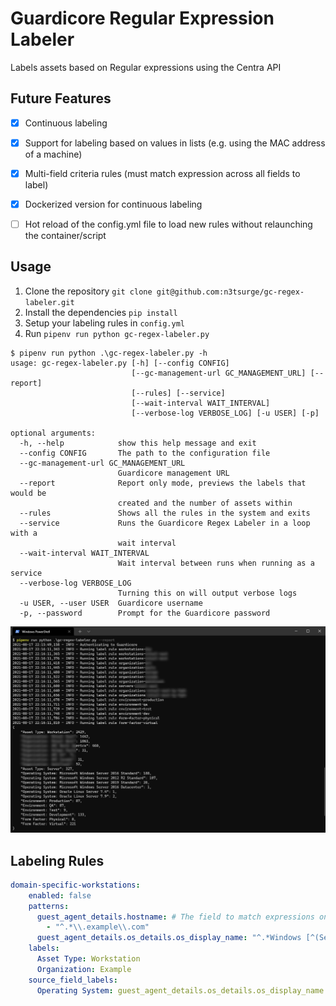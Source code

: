 # Guardicore Regular Expression Labeler

Labels assets based on Regular expressions using the Centra API

## Future Features

- [x] Continuous labeling
- [x] Support for labeling based on values in lists (e.g. using the MAC address of a machine)
- [x] Multi-field criteria rules (must match expression across all fields to label)
- [x] Dockerized version for continuous labeling
- [ ] Hot reload of the config.yml file to load new rules without relaunching the container/script


## Usage

1. Clone the repository `git clone git@github.com:n3tsurge/gc-regex-labeler.git`
2. Install the dependencies `pip install`
3. Setup your labeling rules in `config.yml`
4. Run `pipenv run python gc-regex-labeler.py`

```text
$ pipenv run python .\gc-regex-labeler.py -h
usage: gc-regex-labeler.py [-h] [--config CONFIG]
                           [--gc-management-url GC_MANAGEMENT_URL] [--report]
                           [--rules] [--service]
                           [--wait-interval WAIT_INTERVAL]
                           [--verbose-log VERBOSE_LOG] [-u USER] [-p]

optional arguments:
  -h, --help            show this help message and exit
  --config CONFIG       The path to the configuration file
  --gc-management-url GC_MANAGEMENT_URL
                        Guardicore management URL
  --report              Report only mode, previews the labels that would be
                        created and the number of assets within
  --rules               Shows all the rules in the system and exits
  --service             Runs the Guardicore Regex Labeler in a loop with a
                        wait interval
  --wait-interval WAIT_INTERVAL
                        Wait interval between runs when running as a service
  --verbose-log VERBOSE_LOG
                        Turning this on will output verbose logs
  -u USER, --user USER  Guardicore username
  -p, --password        Prompt for the Guardicore password
```

![example.png](example.png)

## Labeling Rules

```yaml
domain-specific-workstations:
    enabled: false
    patterns:
      guest_agent_details.hostname: # The field to match expressions on
        - "^.*\\.example\\.com"
      guest_agent_details.os_details.os_display_name: "^.*Windows [^(Server)].*$"
    labels:
      Asset Type: Workstation
      Organization: Example
    source_field_labels:
      Operating System: guest_agent_details.os_details.os_display_name  # Set the label key with the value of this field if prior patterns match
```
